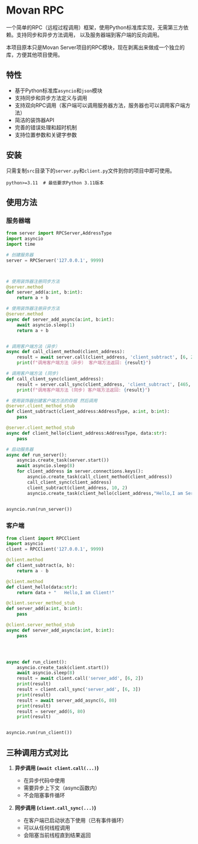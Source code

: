 # Movan RPC

一个简单的RPC（远程过程调用）框架，使用Python标准库实现，无需第三方依赖。支持同步和异步方法调用，
以及服务器端到客户端的反向调用。

本项目原本只是Movan Server项目的RPC模块，现在剥离出来做成一个独立的库，方便其他项目使用。

## 特性

- 基于Python标准库`asyncio`和`json`模块
- 支持同步和异步方法定义与调用
- 支持双向RPC调用（客户端可以调用服务器方法，服务器也可以调用客户端方法）
- 简洁的装饰器API
- 完善的错误处理和超时机制
- 支持位置参数和关键字参数

## 安装

只需复制`src`目录下的`server.py`和`client.py`文件到你的项目中即可使用。

```
python>=3.11  # 最低要求Python 3.11版本
```

## 使用方法

### 服务器端

```python
from server import RPCServer,AddressType
import asyncio
import time

# 创建服务器
server = RPCServer('127.0.0.1', 9999)



# 使用装饰器注册同步方法
@server.method
def server_add(a:int, b:int):
    return a + b

# 使用装饰器注册异步方法
@server.method
async def server_add_async(a:int, b:int):
    await asyncio.sleep(1)  
    return a + b


# 调用客户端方法（异步）
async def call_client_method(client_address):
    result = await server.call(client_address, 'client_subtract', [6, 2])
    print(f"调用客户端方法（异步） 客户端方法返回: {result}")

# 调用客户端方法 (同步)
def call_client_sync(client_address):
    result = server.call_sync(client_address, 'client_subtract', [465, 2])
    print(f"调用客户端方法 (同步) 客户端方法返回: {result}")

# 使用装饰器创建客户端方法的存根 然后调用
@server.client_method_stub
def client_subtract(client_address:AddressType, a:int, b:int):
    pass

@server.client_method_stub
async def client_hello(client_address:AddressType, data:str):
    pass

# 启动服务器
async def run_server():
    asyncio.create_task(server.start())
    await asyncio.sleep(8)
    for client_address in server.connections.keys():
        asyncio.create_task(call_client_method(client_address))
        call_client_sync(client_address)
        client_subtract(client_address, 10, 2)
        asyncio.create_task(client_hello(client_address,"Hello,I am Server!"))
    

asyncio.run(run_server())

```

### 客户端

```python
from client import RPCClient
import asyncio
client = RPCClient('127.0.0.1', 9999)

@client.method
def client_subtract(a, b):
    return a - b

@client.method
def client_hello(data:str):
    return data + "   Hello,I am Client!"

@client.server_method_stub
def server_add(a:int, b:int):
    pass

@client.server_method_stub
async def server_add_async(a:int, b:int):
    pass




async def run_client():
    asyncio.create_task(client.start())
    await asyncio.sleep(8)
    result = await client.call('server_add', [6, 2])
    print(result)
    result = client.call_sync('server_add', [6, 3])
    print(result)
    result = await server_add_async(6, 80)
    print(result)
    result = server_add(6, 80)
    print(result)


asyncio.run(run_client())
```

## 三种调用方式对比

1. **异步调用 (`await client.call(...)`)** 
   - 在异步代码中使用
   - 需要异步上下文（async函数内）
   - 不会阻塞事件循环

2. **同步调用 (`client.call_sync(...)`)** 
   - 在客户端已启动状态下使用（已有事件循环）
   - 可以从任何线程调用
   - 会阻塞当前线程直到结果返回
